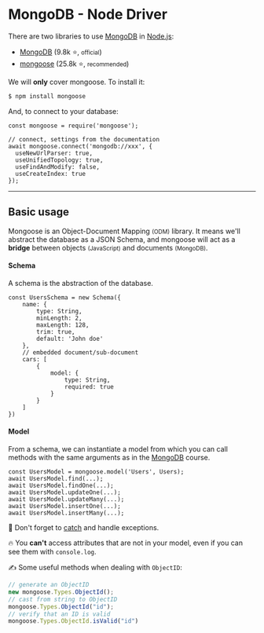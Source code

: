 # MongoDB - Node Driver

<div class="row row-cols-lg-2"><div>

There are two libraries to use [MongoDB](../mongodb.md) in [Node.js](/programming-languages/web/node.js/_general/index.md):

* [MongoDB](https://www.npmjs.com/package/mongodb) (9.8k ⭐, <small>official</small>)
* [mongoose](https://www.npmjs.com/package/mongoose) (25.8k ⭐, <small>recommended</small>)

We will **only** cover mongoose. To install it:

```ps
$ npm install mongoose
```
</div><div>

And, to connect to your database:

```js!
const mongoose = require('mongoose');

// connect, settings from the documentation
await mongoose.connect('mongodb://xxx', {
  useNewUrlParser: true,
  useUnifiedTopology: true,
  useFindAndModify: false,
  useCreateIndex: true
});
```
</div></div>

<hr class="sep-both">

## Basic usage

<div class="row row-cols-lg-2"><div>

Mongoose is an Object-Document Mapping <small>(ODM)</small> library. It means we'll abstract the database as a JSON Schema, and mongoose will act as a **bridge** between objects <small>(JavaScript)</small> and documents <small>(MongoDB)</small>. 

#### Schema

A schema is the abstraction of the database.

```js!
const UsersSchema = new Schema({
    name: {
        type: String,
        minLength: 2,
        maxLength: 128,
        trim: true,
        default: 'John doe'
    },
    // embedded document/sub-document
    cars: [
        {
            model: {
                type: String,
                required: true
            }
        }
    ]
})
```
</div><div>

#### Model

From a schema, we can instantiate a model from which you can call methods with the same arguments as in the [MongoDB](../mongodb.md) course.

```js!
const UsersModel = mongoose.model('Users', Users);
await UsersModel.find(...);
await UsersModel.findOne(...);
await UsersModel.updateOne(...);
await UsersModel.updateMany(...);
await UsersModel.insertOne(...);
await UsersModel.insertMany(...);
```

🧼 Don't forget to [catch](/programming-languages/web/javascript/_general/index.md#catch-exceptions) and handle exceptions.

🔥 You **can't** access attributes that are not in your model, even if you can see them with `console.log`.

✍️ Some useful methods when dealing with `ObjectID`:

```js
// generate an ObjectID
new mongoose.Types.ObjectId();
// cast from string to ObjectID
mongoose.Types.ObjectId("id");
// verify that an ID is valid
mongoose.Types.ObjectId.isValid("id")
```
</div></div>